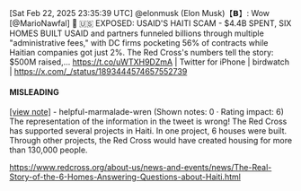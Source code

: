 [Sat Feb 22, 2025 23:35:39 UTC] @elonmusk (Elon Musk)【𝗕】: Wow [@MarioNawfal] 🚨 🇺🇸 EXPOSED: USAID'S HAITI SCAM - $4.4B SPENT, SIX HOMES BUILT USAID and partners funneled billions through multiple "administrative fees," with DC firms pocketing 56% of contracts while Haitian companies got just 2%.  The Red Cross's numbers tell the story: $500M raised,… https://t.co/uWTXH9DZmA | Twitter for iPhone | birdwatch | https://x.com/_/status/1893444574657552739

#### MISLEADING

[[view note]](https://x.com/i/birdwatch/n/1893648515462545909) - helpful-marmalade-wren (Shown notes: 0 · Rating impact: 6)
The representation of the information in the tweet is wrong! The Red Cross has supported several projects in Haiti. In one project, 6 houses were built. Through other projects, the Red Cross would have created housing for more than 130,000 people.

https://www.redcross.org/about-us/news-and-events/news/The-Real-Story-of-the-6-Homes-Answering-Questions-about-Haiti.html
